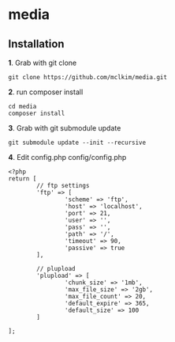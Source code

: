 # media

Installation
------------

**1**. Grab with git clone

```
git clone https://github.com/mclkim/media.git
```

**2**. run composer install
```
cd media
composer install
```

**3**. Grab with git submodule update
```
git submodule update --init --recursive
```

**4**. Edit config.php
config/config.php
```
<?php
return [
		// ftp settings
		'ftp' => [ 
				'scheme' => 'ftp',
				'host' => 'localhost',
				'port' => 21,
				'user' => '',
				'pass' => '',
				'path' => '/',
				'timeout' => 90,
				'passive' => true 
		],
		
		// plupload
		'plupload' => [ 
				'chunk_size' => '1mb',
				'max_file_size' => '2gb',
				'max_file_count' => 20,
				'default_expire' => 365,
				'default_size' => 100 
		]
		
];
```
